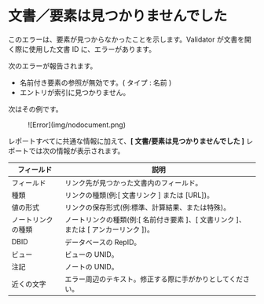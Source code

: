 # 文書／要素は見つかりませんでした

このエラーは、要素が見つからなかったことを示します。Validator が文書を開く際に使用した文書 ID に、エラーがあります。

次のエラーが報告されます。

* 名前付き要素の参照が無効です。( タイプ : 名前 )
* エントリが索引に見つかりません。

次はその例です。 
<figure markdown="1">
  ![Error](img/nodocument.png)
</figure>


レポートすべてに共通な情報に加えて、**[ 文書/要素は見つかりませんでした ]** レポートでは次の情報が表示されます。

| フィールド | 説明 |
| --- | --- |
| フィールド | リンク先が見つかった文書内のフィールド。 |
| 種類 | リンクの種類(例:[ 文書リンク ] または [URL])。 |
| 値の形式 | リンクの保存形式(例:標準、計算結果、または特殊)。 |
| ノートリンクの種類 | ノートリンクの種類(例:[ 名前付き要素 ]、[ 文書リンク ]、または [ アンカーリンク ])。 |
| DBID | データベースの RepID。 |
| ビュー | ビューの UNID。 |
| 注記 | ノートの UNID。 |
| 近くの文字 | エラー周辺のテキスト。修正する際に手がかりとしてください。 |
